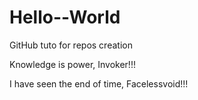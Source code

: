 # Hello--World
GitHub tuto for repos creation

Knowledge is power, Invoker!!!

I have seen the end of time, Facelessvoid!!!
